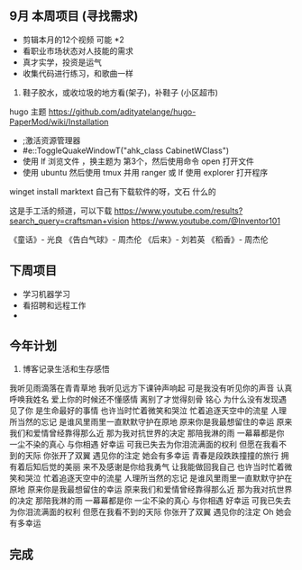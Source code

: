 ## 9月 本周项目 (寻找需求)

- 剪辑本月的12个视频 可能 *2
- 看职业市场状态对人技能的需求
- 真才实学，投资是运气
- 收集代码进行练习，和歌曲一样
1. 鞋子胶水，或收垃圾的地方看(架子)，补鞋子 (小区超市)

hugo 主题
https://github.com/adityatelange/hugo-PaperMod/wiki/Installation

- ;激活资源管理器
- #e::ToggleQuakeWindowT("ahk_class CabinetWClass")
- 使用 lf 浏览文件 ，换主题为 第3个，然后使用命令 open 打开文件
- 使用 ubuntu 然后使用 tmux 并用 ranger 或 lf 使用 explorer 打开程序

winget install marktext
自己有下载软件的呀，文石 什么的

这是手工活的频道，可以下载
https://www.youtube.com/results?search_query=craftsman+vision
https://www.youtube.com/@Inventor101


《童话》- 光良
《告白气球》- 周杰伦
《后来》- 刘若英
《稻香》- 周杰伦

## 下周项目
- 学习机器学习
- 看招聘和远程工作
-

## 今年计划

1. 博客记录生活和生存感悟


我听见雨滴落在青青草地
我听见远方下课钟声响起
可是我没有听见你的声音
认真 呼唤我姓名
爱上你的时候还不懂感情
离别了才觉得刻骨 铭心
为什么没有发现遇见了你
是生命最好的事情
也许当时忙着微笑和哭泣
忙着追逐天空中的流星
人理所当然的忘记
是谁风里雨里一直默默守护在原地
原来你是我最想留住的幸运
原来我们和爱情曾经靠得那么近
那为我对抗世界的决定
那陪我淋的雨
一幕幕都是你 一尘不染的真心
与你相遇 好幸运
可我已失去为你泪流满面的权利
但愿在我看不到的天际
你张开了双翼
遇见你的注定 她会有多幸运
青春是段跌跌撞撞的旅行
拥有着后知后觉的美丽
来不及感谢是你给我勇气
让我能做回我自己
也许当时忙着微笑和哭泣
忙着追逐天空中的流星
人理所当然的忘记
是谁风里雨里一直默默守护在原地
原来你是我最想留住的幸运
原来我们和爱情曾经靠得那么近
那为我对抗世界的决定
那陪我淋的雨
一幕幕都是你 一尘不染的真心
与你相遇 好幸运
可我已失去为你泪流满面的权利
但愿在我看不到的天际
你张开了双翼
遇见你的注定
Oh 她会有多幸运 
## 完成

<!-- - 安装 v2ray 服务器 -->
<!-- - edge 侧边栏 网页 没法调用插件，处理不了 -->
